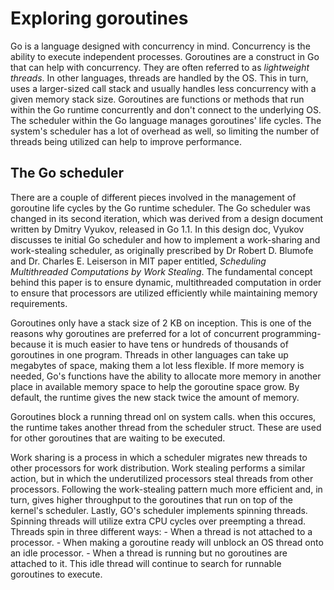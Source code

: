 # Exploring goroutines

Go is a language designed with concurrency in mind.
Concurrency is the ability to execute independent processes.
Goroutines are a construct in Go that can help with concurrency.
They are often referred to as *lightweight threads*.
In other languages, threads are handled by the OS.
This in turn, uses a larger-sized call stack and usually handles less concurrency with a given memory stack size.
Goroutines are functions or methods that run within the Go runtime concurrently and don't connect to the underlying OS.
The scheduler within the Go language manages goroutines' life cycles. 
The system's scheduler has a lot of overhead as well, so limiting the number of threads being utilized can help to improve performance.

## The Go scheduler

There are a couple of different pieces involved in the management of goroutine life cycles by the Go runtime scheduler.
The Go scheduler was changed in its second iteration, which was derived from a design document written by Dmitry Vyukov,
released in Go 1.1. In this design doc, Vyukov discusses te initial Go scheduler and how to implement a work-sharing and work-stealing scheduler, as originally prescribed by Dr Robert D. Blumofe and Dr. Charles E. Leiserson in MIT paper entitled, *Scheduling Multithreaded Computations by Work Stealing*.
The fundamental concept behind this paper is to ensure dynamic, multithreaded computation in order to ensure that processors are utilized efficiently while maintaining memory requirements.

Goroutines only have a stack size of 2 KB on inception. This is one of the reasons why goroutines
are preferred for a lot of concurrent programming-because it is much easier to have tens or hundreds of 
thousands of goroutines in one program. Threads in other languages can take up megabytes of space,
making them a lot less flexible. If more memory is needed, Go's functions have the ability to allocate more
memory in another place in available memory space to help the goroutine space grow. By default, the runtime gives the new
stack twice the amount of memory.

Goroutines block a running thread onl on system calls. when this occures, the runtime 
takes another thread from the scheduler struct. These are used for other goroutines
that are waiting to be executed.

Work sharing is a process in which a scheduler migrates new threads to other processors for
work distribution. Work stealing performs a similar action, but in which the underutilized processors
steal threads from other processors.  Following the work-stealing pattern much more efficient and, in turn,
gives higher throughput to the goroutines that run on top of the kernel's scheduler. Lastly, GO's scheduler
implements spinning threads. Spinning threads will utilize extra CPU cycles over preempting a thread.
Threads spin in three different ways:
    - When a thread is not attached to a processor.
    - When making a goroutine ready will unblock an OS thread onto an idle processor.
    - When a thread is running but no goroutines are attached to it. This idle thread will continue to search
for runnable goroutines to execute.